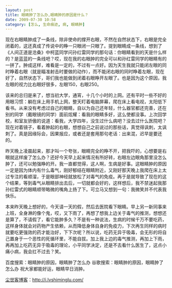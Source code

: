 ```yaml
---
layout: post
title: 眼睛肿了怎么办,眼睛肿的原因是什么？
date: 2009-07-30 10:58
category: [怎么, 生命痕迹, 病, 眼睛肿]
---
```

现在右眼睛肿成了一条线，除非使命的撑开右眼，不然在自然状态下，右眼是完全闭着的，这还真成了传说中的睁一只眼闭一只眼了。提到眼睛成一条线，想到了《人间正道是沧桑》中柯蓝同学问孙红雷同学的那句话：你眼睛看到的天是什么样的？是蓝蓝的一条线吧？哎，现在我的右眼肿的完全可以和孙红雷同学的眼睛有的一拼了。肿成这样，难看是一定的，不过有一点好。因为天生我就只能闭左眼的同时睁着右眼（就是瞄准射击时要做的动作），而不能闭右眼的同时睁着左眼，现在好了，自然状态下，哥们我也能做到闭着右眼睁开左眼了。也是因为这个原因，我左眼的视力比右眼好很多，左眼150，右眼250。

该来的总归是来了，想当初大学，通宵，十几个小时的上网。还有平时一些不好的用眼习惯：躺在床上用手机上网，整天盯着电脑屏幕，爬在床上看电视，太阳低下看书。从来没有考虑过自己的眼睛，自以为自己还年轻，什么器官都还完善，还在别的同学（戴眼镜的同学）面前炫耀：看我的眼睛多好，这么使都没事。上次回学校，和室友骄傲的说道：看我，大学四年，没生过什么病吧？没去过什么医院吧？现在对着镜子，看着肿起的右眼，想想自己之前说过的那些话，真觉得讽刺，太讽刺了。真是因缘际会，因果报应，或者还是套用那句老话：出来混，迟早是要还的。

昨天晚上凌晨起来，那才叫一个夸张，眼睛完全的睁不开，把我吓的，心想要是右眼就这样废了怎么办？还好今天早上起来情况有所好转，右眼左边眼角那里没怎么肿了，还可以勉强睁的开。我一直都觉得，这人啊，生病是好事。这眼睛肿的原因一定是因为体内有什么毒气，刚好郁结在眼睛附近，又刚好那天晚上我爬在床上太过专注的看顺溜，于是眼部神经就放松了对毒气的免疫。再于是就导致了现在的这个结果，等到毒气从眼睛排出去后，一切就都会好的，这样想后，我不禁迷起我那孙红雷式的眼睛顺带略微的嘴角上扬了下。可立马又想到一句：我微笑并不代表我快乐。

本来昨天晚上想好的，今天请一天的假，然后去医院看下眼睛。早上另一新同事来上班，全身淋的像个鬼，哎，又下雨了，再想了想我上边关于毒气的推测，想想还是算了，不请假了，看它能肿多久？不是有一种说法，生病的时候千万不要吃药，这样身体就会对药物产生依赖，从而降低身体自身的免疫力，下次再生同样的病时就要吃更强效的药才能治好，下下次呢？所以说，吃药无异于吸毒，会无形的将自己置身于一个恶性的死循环里，不能自拔。加上我上边的毒气推测，再加上下雨，再再加上吃药无异于吸毒的理论，小平同学决定，还是不去看什么医生了，这点小痛小病，我会扛不过去？笑。

百度搜索：眼睛肿的原因，眼睛肿了怎么办
谷歌搜索：眼睛肿的原因，眼睛肿了怎么办
祝大家都能好运，眼睛早日消肿。

<a href="http://i.lvshiminglu.com/">尘世客博客</a>：<a href="http://i.lvshiminglu.com/">http://i.lvshiminglu.com/</a>


